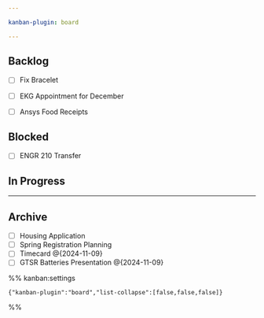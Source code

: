 ```yaml
---

kanban-plugin: board

---
```


## Backlog

- [ ] Fix Bracelet
- [ ] EKG Appointment for December
- [ ] Ansys Food Receipts


## Blocked

- [ ] ENGR 210 Transfer


## In Progress



***

## Archive

- [ ] Housing Application
- [ ] Spring Registration Planning
- [ ] Timecard @{2024-11-09}
- [ ] GTSR Batteries Presentation @{2024-11-09}

%% kanban:settings
```
{"kanban-plugin":"board","list-collapse":[false,false,false]}
```
%%